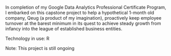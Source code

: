 In completion of my Google Data Analytics Professional Certificate Program, I embarked on this capstone project to help a hypothetical 1-month old company, Qeug (a product of my imagination), proactively keep employee turnover at the barest minimum in its quest to achieve steady growth from infancy into the league of established business entities.

Technology in use: R





Note: This project is still ongoing
